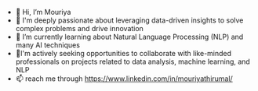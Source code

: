 - 👋 Hi, I’m Mouriya
- 👀 I'm deeply passionate about leveraging data-driven insights to solve complex problems and drive innovation
- 🌱 I’m currently learning about Natural Language Processing (NLP) and many AI techniques
- 💞️I'm actively seeking opportunities to collaborate with like-minded professionals on projects related to data analysis, machine learning, and NLP
- 📫 reach me through https://www.linkedin.com/in/mouriyathirumal/






<!---
MouriyaThirumal/MouriyaThirumal is a ✨ special ✨ repository because its `README.md` (this file) appears on your GitHub profile.
You can click the Preview link to take a look at your changes.
--->
